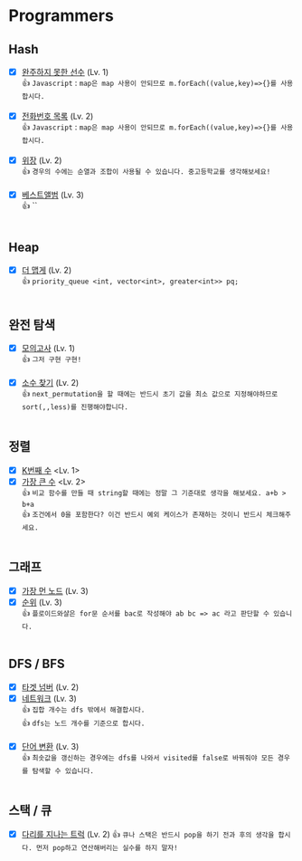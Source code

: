 # Programmers

## Hash

- [x] [완주하지 못한 선수](https://programmers.co.kr/learn/courses/30/lessons/42576) (Lv. 1)<br>
👍 `Javascript` : `map은 map 사용이 안되므로 m.forEach((value,key)=>{}를 사용합시다.` <br><br>
- [x] [전화번호 목록](https://programmers.co.kr/learn/courses/30/lessons/42577) (Lv. 2) <br>
👍 `Javascript` : `map은 map 사용이 안되므로 m.forEach((value,key)=>{}를 사용합시다.` <br><br>
- [x] [위장](https://programmers.co.kr/learn/courses/30/lessons/42578) (Lv. 2) <br>
👍 `경우의 수에는 순열과 조합이 사용될 수 있습니다. 중고등학교를 생각해보세요!` <br><br>
- [x] [베스트앨범](https://programmers.co.kr/learn/courses/30/lessons/42579) (Lv. 3) <br>
👍 `` <br><br>

## Heap
- [x] [더 맵게](https://programmers.co.kr/learn/courses/30/lessons/42626) (Lv. 2)<br>
👍 `priority_queue <int, vector<int>, greater<int>> pq;` <br><br>

## 완전 탐색 
- [x] [모의고사](https://programmers.co.kr/learn/courses/30/lessons/42840) (Lv. 1)<br>
👍 `그저 구현 구현!` <br><br>
- [x] [소수 찾기](https://programmers.co.kr/learn/courses/30/lessons/42839) (Lv. 2)<br>
👍 `next_permutation을 할 때에는 반드시 초기 값을 최소 값으로 지정해야하므로 sort(,,less)를 진행해야합니다.` <br><br>

## 정렬
- [x] [K번째 수](https://programmers.co.kr/learn/courses/30/lessons/42748) <Lv. 1> <br>
- [x] [가장 큰 수](https://programmers.co.kr/learn/courses/30/lessons/42746) <Lv. 2> <br>
👍 `비교 함수를 만들 때 string할 때에는 정말 그 기준대로 생각을 해보세요. a+b > b+a` <br>
👍 `조건에서 0을 포함한다? 이건 반드시 예외 케이스가 존재하는 것이니 반드시 체크해주세요.` <br><br>

## 그래프
- [x] [가장 먼 노드](https://programmers.co.kr/learn/courses/30/lessons/49189) (Lv. 3) <br>
- [x] [순위](https://programmers.co.kr/learn/courses/30/lessons/49191) (Lv. 3) <br>
👍 `플로이드와샬은 for문 순서를 bac로 작성해야 ab bc => ac 라고 판단할 수 있습니다.` <br><br>

## DFS / BFS
- [x] [타겟 넘버](https://programmers.co.kr/learn/courses/30/lessons/43165) (Lv. 2) <br>
- [x] [네트워크](https://programmers.co.kr/learn/courses/30/lessons/43162) (Lv. 3) <br>
👍 `집합 개수는 dfs 밖에서 해결합시다.` <br>
👍 `dfs는 노드 개수를 기준으로 합시다.` <br><br>
- [x] [단어 변환](https://programmers.co.kr/learn/courses/30/lessons/43163) (Lv. 3) <br>
👍 `최솟값을 갱신하는 경우에는 dfs를 나와서 visited를 false로 바꿔줘야 모든 경우를 탐색할 수 있습니다.` <br><br>

## 스택 / 큐
- [x] [다리를 지나는 트럭](https://programmers.co.kr/learn/courses/30/lessons/42583) (Lv. 2)
👍 `큐나 스택은 반드시 pop을 하기 전과 후의 생각을 합시다. 먼저 pop하고 연산해버리는 실수를 하지 말자!` <br><br>
